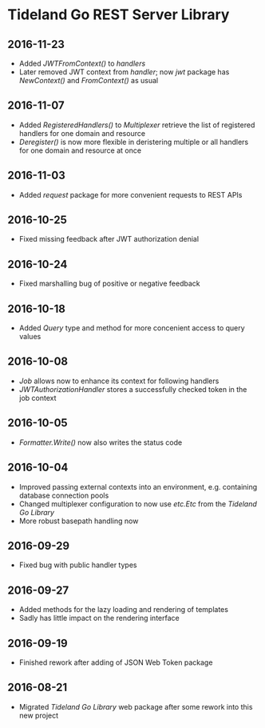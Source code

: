 # Tideland Go REST Server Library

## 2016-11-23

- Added *JWTFromContext()* to *handlers*
- Later removed JWT context from *handler*; now *jwt* package
  has *NewContext()* and *FromContext()* as usual

## 2016-11-07

- Added *RegisteredHandlers()* to *Multiplexer* retrieve the list
  of registered handlers for one domain and resource
- *Deregister()* is now more flexible in deristering multiple
  or all handlers for one domain and resource at once

## 2016-11-03

- Added *request* package for more convenient requests to REST APIs

## 2016-10-25

- Fixed missing feedback after JWT authorization denial

## 2016-10-24

- Fixed marshalling bug of positive or negative feedback

## 2016-10-18

- Added *Query* type and method for more concenient access to
  query values

## 2016-10-08

- *Job* allows now to enhance its context for following handlers
- *JWTAuthorizationHandler* stores a successfully checked token
  in the job context

## 2016-10-05

- *Formatter.Write()* now also writes the status code

## 2016-10-04

- Improved passing external contexts into an environment, e.g.
  containing database connection pools
- Changed multiplexer configuration to now use *etc.Etc* from
  the *Tideland Go Library*
- More robust basepath handling now

## 2016-09-29

- Fixed bug with public handler types

## 2016-09-27

- Added methods for the lazy loading and rendering of templates
- Sadly has little impact on the rendering interface

## 2016-09-19

- Finished rework after adding of JSON Web Token package

## 2016-08-21

- Migrated *Tideland Go Library* web package after some rework
  into this new project
